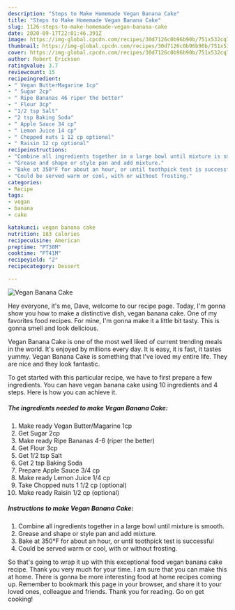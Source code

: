 ```yaml
---
description: "Steps to Make Homemade Vegan Banana Cake"
title: "Steps to Make Homemade Vegan Banana Cake"
slug: 1126-steps-to-make-homemade-vegan-banana-cake
date: 2020-09-17T22:01:46.391Z
image: https://img-global.cpcdn.com/recipes/30d7126c0b96b90b/751x532cq70/vegan-banana-cake-recipe-main-photo.jpg
thumbnail: https://img-global.cpcdn.com/recipes/30d7126c0b96b90b/751x532cq70/vegan-banana-cake-recipe-main-photo.jpg
cover: https://img-global.cpcdn.com/recipes/30d7126c0b96b90b/751x532cq70/vegan-banana-cake-recipe-main-photo.jpg
author: Robert Erickson
ratingvalue: 3.7
reviewcount: 15
recipeingredient:
- " Vegan ButterMagarine 1cp"
- " Sugar 2cp"
- " Ripe Bananas 46 riper the better"
- " Flour 3cp"
- "1/2 tsp Salt"
- "2 tsp Baking Soda"
- " Apple Sauce 34 cp"
- " Lemon Juice 14 cp"
- " Chopped nuts 1 12 cp optional"
- " Raisin 12 cp optional"
recipeinstructions:
- "Combine all ingredients together in a large bowl until mixture is smooth."
- "Grease and shape or style pan and add mixture."
- "Bake at 350°F for about an hour, or until toothpick test is successful"
- "Could be served warm or cool, with or without frosting."
categories:
- Recipe
tags:
- vegan
- banana
- cake

katakunci: vegan banana cake 
nutrition: 183 calories
recipecuisine: American
preptime: "PT30M"
cooktime: "PT41M"
recipeyield: "2"
recipecategory: Dessert

---
```



![Vegan Banana Cake](https://img-global.cpcdn.com/recipes/30d7126c0b96b90b/751x532cq70/vegan-banana-cake-recipe-main-photo.jpg)

Hey everyone, it's me, Dave, welcome to our recipe page. Today, I'm gonna show you how to make a distinctive dish, vegan banana cake. One of my favorites food recipes. For mine, I'm gonna make it a little bit tasty. This is gonna smell and look delicious.



Vegan Banana Cake is one of the most well liked of current trending meals in the world. It's enjoyed by millions every day. It is easy, it is fast, it tastes yummy. Vegan Banana Cake is something that I've loved my entire life. They are nice and they look fantastic.


To get started with this particular recipe, we have to first prepare a few ingredients. You can have vegan banana cake using 10 ingredients and 4 steps. Here is how you can achieve it.

<!--inarticleads1-->

##### The ingredients needed to make Vegan Banana Cake:

1. Make ready  Vegan Butter/Magarine 1cp
1. Get  Sugar 2cp
1. Make ready  Ripe Bananas 4-6 (riper the better)
1. Get  Flour 3cp
1. Get 1/2 tsp Salt
1. Get 2 tsp Baking Soda
1. Prepare  Apple Sauce 3/4 cp
1. Make ready  Lemon Juice 1/4 cp
1. Take  Chopped nuts 1 1/2 cp (optional)
1. Make ready  Raisin 1/2 cp (optional)




<!--inarticleads2-->

##### Instructions to make Vegan Banana Cake:

1. Combine all ingredients together in a large bowl until mixture is smooth.
1. Grease and shape or style pan and add mixture.
1. Bake at 350°F for about an hour, or until toothpick test is successful
1. Could be served warm or cool, with or without frosting.




So that's going to wrap it up with this exceptional food vegan banana cake recipe. Thank you very much for your time. I am sure that you can make this at home. There is gonna be more interesting food at home recipes coming up. Remember to bookmark this page in your browser, and share it to your loved ones, colleague and friends. Thank you for reading. Go on get cooking!

